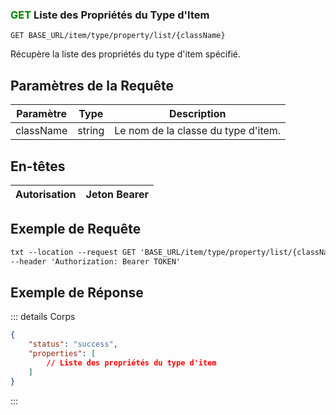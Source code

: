 
### <span style="color:green">GET</span> Liste des Propriétés du Type d'Item

```plaintext
GET BASE_URL/item/type/property/list/{className}
```

Récupère la liste des propriétés du type d'item spécifié.

## Paramètres de la Requête

| Paramètre | Type   | Description                        |
| --------- | ------ | ---------------------------------- |
| className | string | Le nom de la classe du type d'item. |

## En-têtes

| Autorisation | Jeton Bearer |
| ------------- | ----------- |

## Exemple de Requête

```txt
txt --location --request GET 'BASE_URL/item/type/property/list/{className}' \
--header 'Authorization: Bearer TOKEN'
```

## Exemple de Réponse

::: details Corps

```json
{
    "status": "success",
    "properties": [
        // Liste des propriétés du type d'item
    ]
}
```

:::
